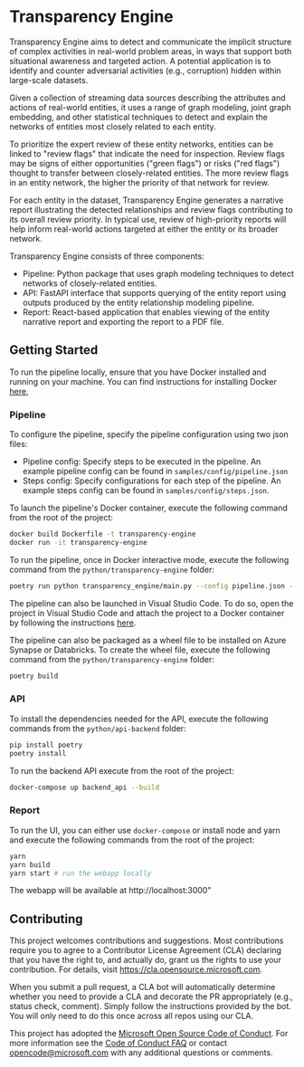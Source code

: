 # Transparency Engine

Transparency Engine aims to detect and communicate the implicit structure of complex activities in real-world problem areas, in ways that support both situational awareness and targeted action. A potential application is to identify and counter adversarial activities (e.g., corruption) hidden within large-scale datasets.

Given a collection of streaming data sources describing the attributes and actions of real-world entities, it uses a range of graph modeling, joint graph embedding, and other statistical techniques to detect and explain the networks of entities most closely related to each entity. 

To prioritize the expert review of these entity networks, entities can be linked to "review flags" that indicate the need for inspection. Review flags may be signs of either opportunities ("green flags") or risks ("red flags") thought to transfer between closely-related entities. The more review flags in an entity network, the higher the priority of that network for review.

For each entity in the dataset, Transparency Engine generates a narrative report illustrating the detected relationships and review flags contributing to its overall review priority. In typical use, review of high-priority reports will help inform real-world actions targeted at either the entity or its broader network. 

Transparency Engine consists of three components:
- Pipeline: Python package that uses graph modeling techniques to detect networks of closely-related entities.
- API: FastAPI interface that supports querying of the entity report using outputs produced by the entity relationship modeling pipeline.
- Report: React-based application that enables viewing of the entity narrative report and exporting the report to a PDF file.


## Getting Started

To run the pipeline locally, ensure that you have Docker installed and running on your machine. You can find instructions for installing Docker [here](https://docs.docker.com/engine/install/),

### Pipeline

To configure the pipeline, specify the pipeline configuration using two json files:
- Pipeline config: Specify steps to be executed in the pipeline. An example pipeline config can be found in `samples/config/pipeline.json`
- Steps config: Specify configurations for each step of the pipeline. An example steps config can be found in `samples/config/steps.json`.

To launch the pipeline's Docker container, execute the following command from the root of the project:
```bash
docker build Dockerfile -t transparency-engine
docker run -it transparency-engine
```

To run the pipeline, once in Docker interactive mode, execute the following command from the `python/transparency-engine` folder:
```bash
poetry run python transparency_engine/main.py --config pipeline.json --steps steps.json
```

The pipeline can also be launched in Visual Studio Code. To do so, open the project in Visual Studio Code and attach the project to a Docker container by following the instructions [here](https://code.visualstudio.com/docs/remote/containers).

The pipeline can also be packaged as a wheel file to be installed on Azure Synapse or Databricks. To create the wheel file, execute the following command from the `python/transparency-engine` folder:
```bash
poetry build
```

### API

To install the dependencies needed for the API, execute the following commands from the `python/api-backend` folder:
```bash
pip install poetry
poetry install
```

To run the backend API execute from the root of the project:
```bash
docker-compose up backend_api --build
```

### Report

To run the UI, you can either use `docker-compose` or install node and yarn and execute the following commands from the root of the project:
```bash
yarn
yarn build
yarn start # run the webapp locally
```
The webapp will be available at http://localhost:3000"


## Contributing

This project welcomes contributions and suggestions.  Most contributions require you to agree to a Contributor License Agreement (CLA) declaring that you have the right to, and actually do, grant us the rights to use your contribution. For details, visit https://cla.opensource.microsoft.com.

When you submit a pull request, a CLA bot will automatically determine whether you need to provide a CLA and decorate the PR appropriately (e.g., status check, comment). Simply follow the instructions provided by the bot. You will only need to do this once across all repos using our CLA.

This project has adopted the [Microsoft Open Source Code of Conduct](https://opensource.microsoft.com/codeofconduct/). For more information see the [Code of Conduct FAQ](https://opensource.microsoft.com/codeofconduct/faq/) or contact [opencode@microsoft.com](mailto:opencode@microsoft.com) with any additional questions or comments.

